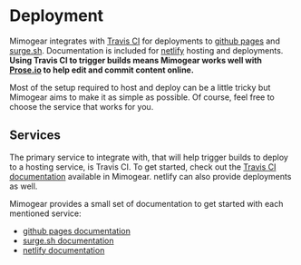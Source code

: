 # Deployment

Mimogear integrates with [Travis CI](https://travis-ci.org/) for deployments to [github pages](https://pages.github.com/) and [surge.sh](https://surge.sh/). Documentation is included for [netlify](https://www.netlify.com/) hosting and deployments. **Using Travis CI to trigger builds means Mimogear works well with [Prose.io](http://prose.io/) to help edit and commit content online.**

Most of the setup required to host and deploy can be a little tricky but Mimogear aims to make it as simple as possible. Of course, feel free to choose the service that works for you.

## Services

The primary service to integrate with, that will help trigger builds to deploy to a hosting service, is Travis CI. To get started, check out the [Travis CI documentation](https://github.com/mimoduo/mimogear/blob/master/docs/deployment/travis-ci.md) available in Mimogear. netlify can also provide deployments as well.

Mimogear provides a small set of documentation to get started with each mentioned service:

* [github pages documentation](https://github.com/mimoduo/mimogear/blob/master/docs/deployment/gh-pages.md)
* [surge.sh documentation](https://github.com/mimoduo/mimogear/blob/master/docs/deployment/surge.md)
* [netlify documentation](https://github.com/mimoduo/mimogear/blob/master/docs/deployment/netlify.md)

